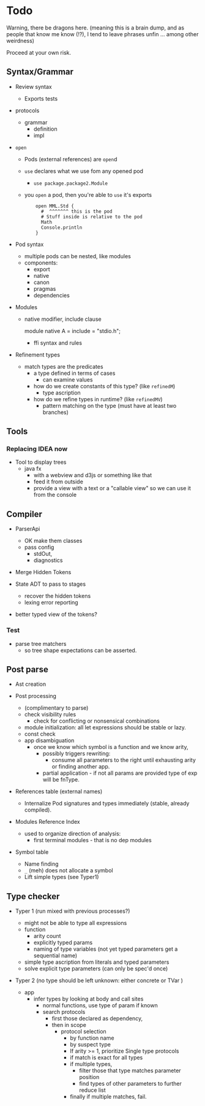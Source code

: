 
# Todo

Warning, there be dragons here.
(meaning this is a brain dump, and as people that know me know (!?), I tend to 
  leave phrases unfin ... among other weirdness)

Proceed at your own risk.

## Syntax/Grammar 

* Review syntax

  - Exports tests

* protocols 
  * grammar
    * definition
    * impl

* `open`
    - Pods (external references) are `open`d
    - `use` declares what we use fom any opened pod
        - `use package.package2.Module`
      
    - you `open` a pod, then you're able to `use` it's exports         

            
              open MML.Std {
                #  ^^^^^^^ this is the pod
                # Stuff inside is relative to the pod
                Math
                Console.println
              }


* Pod syntax
  - multiple pods can be nested, like modules
  - components:
    - export
    - native
    - canon
    - pragmas
    - dependencies


* Modules
  - native modifier, include clause
       
       module native A = 
         include = "stdio.h";
     
     - ffi syntax and rules
 
* Refinement types 
  - match types are the predicates
    - a type defined in terms of cases
      - can examine values
    - how do we create constants of this type? (like `refinedM`)
      - type ascription
    - how do we refine types in runtime? (like `refinedMV`)
      - pattern matching on the type (must have at least two branches)
 
 

## Tools

### Replacing IDEA now

  * Tool to display trees
    - java fx
      - with a webview and d3js or something like that
      - feed it from outside
      - provide a view with a text or a "callable view" so we can use it from the console


## Compiler 

  * ParserApi  
    - OK make them classes 
    - pass config
      - stdOut, 
      - diagnostics
      
  * Merge Hidden Tokens
    
  * State ADT to pass to stages
    * recover the hidden tokens
    * lexing error reporting 
  
  * better typed view of the tokens?

### Test

* parse tree matchers
  * so tree shape expectations can be asserted.

 
## Post parse 

* Ast creation
* Post processing 
    * (complimentary to parse)  
    * check visibility rules
      * check for conflicting or nonsensical combinations
    * module initialization: all let expressions should be stable or lazy.
    * const check 
  * app disambiguation 
      * once we know which symbol is a function and we know arity, 
        * possibly triggers rewriting:
          * consume all parameters to the right until exhausting arity or finding another app.
        * partial application - if not all params are provided type of exp will be fnType.
        
* References table (external names)
    * Internalize Pod signatures and types immediately (stable,  already compiled).
    
* Modules Reference Index
  * used to organize direction of analysis: 
    - first terminal modules - that is no dep modules

* Symbol table 
  * Name finding
  * `_` (meh) does not allocate a symbol   
  * Lift simple types (see Typer1)


## Type checker

* Typer 1 (run mixed with previous processes?)
  * might not be able to type all expressions
  * function 
    * arity count
    * explicitly typed params  
    * naming of type variables (not yet typed parameters get a sequential name)
  * simple type ascription from literals and typed parameters
  * solve explicit type parameters (can only be spec'd once)

* Typer 2 (no type should be left unknown: either concrete or TVar )  
  * app
    * infer types by looking at body and call sites
      * normal functions, use type of param if known
      * search protocols 
        * first those declared as dependency,
        * then in scope
          * protocol selection
            * by function name
            * by suspect type
            * If arity >= 1, prioritize Single type protocols
            * if match is exact for all types
            * if multiple types, 
              * filter those that type matches parameter position
              * find types of other parameters to further reduce list
            * finally if multiple matches, fail.
    
    
